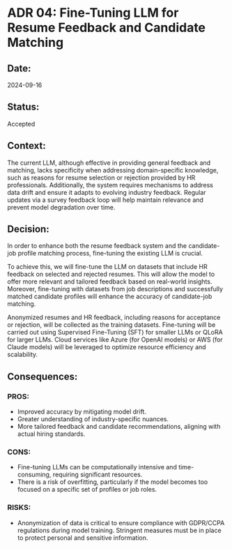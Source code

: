 # ADR 04: Fine-Tuning LLM for Resume Feedback and Candidate Matching

## Date:
2024-09-16

## Status:
Accepted

## Context:

The current LLM, although effective in providing general feedback and matching, lacks specificity when addressing domain-specific knowledge, such as reasons for resume selection or rejection provided by HR professionals. Additionally, the system requires mechanisms to address data drift and ensure it adapts to evolving industry feedback. Regular updates via a survey feedback loop will help maintain relevance and prevent model degradation over time.

## Decision:

In order to enhance both the resume feedback system and the candidate-job profile matching process, fine-tuning the existing LLM is crucial. 

To achieve this, we will fine-tune the LLM on datasets that include HR feedback on selected and rejected resumes. This will allow the model to offer more relevant and tailored feedback based on real-world insights. Moreover, fine-tuning with datasets from job descriptions and successfully matched candidate profiles will enhance the accuracy of candidate-job matching.

Anonymized resumes and HR feedback, including reasons for acceptance or rejection, will be collected as the training datasets. Fine-tuning will be carried out using Supervised Fine-Tuning (SFT) for smaller LLMs or QLoRA for larger LLMs. Cloud services like Azure (for OpenAI models) or AWS (for Claude models) will be leveraged to optimize resource efficiency and scalability.

## Consequences:

### PROS:
  - Improved accuracy by mitigating model drift.
  - Greater understanding of industry-specific nuances.
  - More tailored feedback and candidate recommendations, aligning with actual hiring standards.
  
### CONS:
  - Fine-tuning LLMs can be computationally intensive and time-consuming, requiring significant resources.
  - There is a risk of overfitting, particularly if the model becomes too focused on a specific set of profiles or job roles.
  
### RISKS:
  - Anonymization of data is critical to ensure compliance with GDPR/CCPA regulations during model training. Stringent measures must be in place to protect personal and sensitive information.
